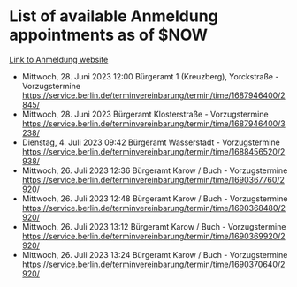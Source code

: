 # List of available Anmeldung appointments as of $NOW
[Link to Anmeldung website](https://service.berlin.de/terminvereinbarung/termin/tag.php?termin=1&anliegen[]=120686&dienstleisterlist=122210,122217,327316,122219,327312,122227,327314,122231,327346,122243,327348,122254,122252,329742,122260,329745,122262,329748,122271,327278,122273,327274,122277,327276,330436,122280,327294,122282,327290,122284,327292,122291,327270,122285,327266,122286,327264,122296,327268,150230,329760,122297,327286,122294,327284,122312,329763,122314,329775,122304,327330,122311,327334,122309,327332,317869,122281,327352,122279,329772,122283,122276,327324,122274,327326,122267,329766,122246,327318,122251,327320,122257,327322,122208,327298,122226,327300&herkunft=http%3A%2F%2Fservice.berlin.de%2Fdienstleistung%2F120686%2F)
- Mittwoch, 28. Juni 2023 12:00 Bürgeramt 1 (Kreuzberg), Yorckstraße - Vorzugstermine https://service.berlin.de/terminvereinbarung/termin/time/1687946400/2845/
- Mittwoch, 28. Juni 2023  Bürgeramt Klosterstraße - Vorzugstermine https://service.berlin.de/terminvereinbarung/termin/time/1687946400/3238/
- Dienstag, 4. Juli 2023 09:42 Bürgeramt Wasserstadt - Vorzugstermine https://service.berlin.de/terminvereinbarung/termin/time/1688456520/2938/
- Mittwoch, 26. Juli 2023 12:36 Bürgeramt Karow / Buch - Vorzugstermine https://service.berlin.de/terminvereinbarung/termin/time/1690367760/2920/
- Mittwoch, 26. Juli 2023 12:48 Bürgeramt Karow / Buch - Vorzugstermine https://service.berlin.de/terminvereinbarung/termin/time/1690368480/2920/
- Mittwoch, 26. Juli 2023 13:12 Bürgeramt Karow / Buch - Vorzugstermine https://service.berlin.de/terminvereinbarung/termin/time/1690369920/2920/
- Mittwoch, 26. Juli 2023 13:24 Bürgeramt Karow / Buch - Vorzugstermine https://service.berlin.de/terminvereinbarung/termin/time/1690370640/2920/
